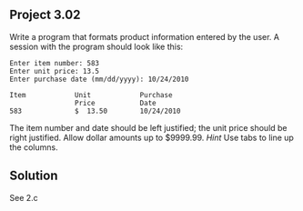 ## Project 3.02
Write a program that formats product information entered by the user. A session
with the program should look like this:  

```
Enter item number: 583
Enter unit price: 13.5
Enter purchase date (mm/dd/yyyy): 10/24/2010

Item            Unit            Purchase
                Price           Date
583             $  13.50        10/24/2010
```

The item number and date should be left justified; the unit price should be  
right justified. Allow dollar amounts up to $9999.99. *Hint* Use tabs to line up  
the columns.  

## Solution

See 2.c